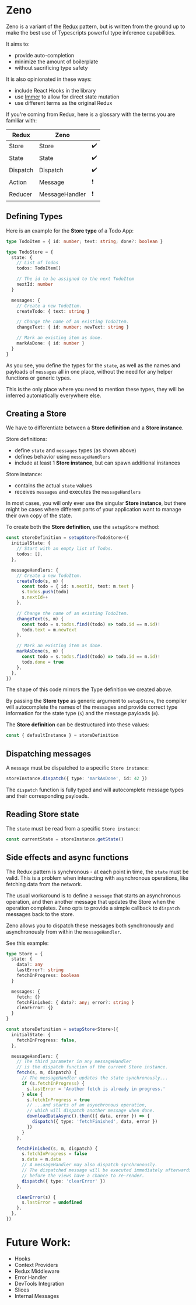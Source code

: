 # Zeno

Zeno is a variant of the [Redux](https://github.com/reduxjs/redux) pattern, but is written from the ground up to make the best use of Typescripts powerful type inference capabilities.

It aims to:

- provide auto-completion
- minimize the amount of boilerplate
- without sacrificing type safety

It is also opinionated in these ways:

- include React Hooks in the library
- use [Immer](https://github.com/immerjs/immer) to allow for direct state mutation
- use different terms as the original Redux

If you're coming from Redux, here is a glossary with the terms you are familiar with:

| Redux    | Zeno           |     |
| -------- | -------------- | --- |
| Store    | Store          | ✔️  |
| State    | State          | ✔️  |
| Dispatch | Dispatch       | ✔️  |
| Action   | Message        | ❗  |
| Reducer  | MessageHandler | ❗  |

## Defining Types

Here is an example for the **Store type** of a Todo App:

```ts
type TodoItem = { id: number; text: string; done?: boolean }

type TodoStore = {
  state: {
    // List of Todos
    todos: TodoItem[]

    // The id to be assigned to the next TodoItem
    nextId: number
  }

  messages: {
    // Create a new TodoItem.
    createTodo: { text: string }

    // Change the name of an existing TodoItem.
    changeText: { id: number; newText: string }

    // Mark an existing item as done.
    markAsDone: { id: number }
  }
}
```

As you see, you define the types for the `state`, as well as the names and payloads of `messages` all in one place, without the need for any helper functions or generic types.

This is the only place where you need to mention these types, they will be inferred automatically everywhere else.

## Creating a Store

We have to differentiate between a **Store definition** and a **Store instance**.

Store definitions:

- define `state` and `messages` types (as shown above)
- defines behavior using `messageHandlers`
- include at least 1 **Store instance**, but can spawn additional instances

Store instance:

- contains the actual `state` values
- receives `messages` and executes the `messageHandlers`

In most cases, you will only ever use the singular **Store instance**, but there might be cases where different parts of your application want to manage their own copy of the state.

To create both the **Store definition**, use the `setupStore` method:

```ts
const storeDefinition = setupStore<TodoStore>({
  initialState: {
    // Start with an empty list of Todos.
    todos: [],
  },

  messageHandlers: {
    // Create a new TodoItem.
    createTodo(s, m) {
      const todo = { id: s.nextId, text: m.text }
      s.todos.push(todo)
      s.nextId++
    },

    // Change the name of an existing TodoItem.
    changeText(s, m) {
      const todo = s.todos.find((todo) => todo.id == m.id)!
      todo.text = m.newText
    },

    // Mark an existing item as done.
    markAsDone(s, m) {
      const todo = s.todos.find((todo) => todo.id == m.id)!
      todo.done = true
    },
  },
})
```

The shape of this code mirrors the Type definition we created above.

By passing the **Store type** as generic argument to `setupStore`, the compiler will autocomplete the names of the messages and provide correct type information for the state type (`s`) and the message payloads (`m`).

The **Store definition** can be destructured into these values:

```ts
const { defaultInstance } = storeDefinition
```

## Dispatching messages

A `message` must be dispatched to a specific `Store instance`:

```ts
storeInstance.dispatch({ type: 'markAsDone', id: 42 })
```

The `dispatch` function is fully typed and will autocomplete message types and their corresponding payloads.

## Reading Store state

The `state` must be read from a specific `Store instance`:

```ts
const currentState = storeInstance.getState()
```

## Side effects and async functions

The Redux pattern is synchronous - at each point in time, the `state` must be valid. This is a problem when interacting with asynchronous operations, like fetching data from the network.

The usual workaround is to define a `message` that starts an asynchronous operation, and then another message that updates the Store when the operation completes. Zeno opts to provide a simple callback to `dispatch` messages back to the store.

Zeno allows you to dispatch these messages both synchronously and asynchronously from within the `messageHandler`.

See this example:

```ts
type Store = {
  state: {
    data?: any
    lastError?: string
    fetchInProgress: boolean
  }

  messages: {
    fetch: {}
    fetchFinished: { data?: any; error?: string }
    clearError: {}
  }
}

const storeDefinition = setupStore<Store>({
  initialState: {
    fetchInProgress: false,
  },

  messageHandlers: {
    // The third parameter in any messageHandler
    // is the dispatch function of the current Store instance.
    fetch(s, m, dispatch) {
      // The messageHandler updates the state synchronously...
      if (s.fetchInProgress) {
        s.lastError = 'Another fetch is already in progress.'
      } else {
        s.fetchInProgress = true
        // ...and starts of an asynchronous operation,
        // which will dispatch another message when done.
        downloadDataAsync().then(({ data, error }) => {
          dispatch({ type: 'fetchFinished', data, error })
        })
      }
    },

    fetchFinished(s, m, dispatch) {
      s.fetchInProgress = false
      s.data = m.data
      // A messageHandler may also dispatch synchronously.
      // The dispatched message will be executed immediately afterwards,
      // before the views have a chance to re-render.
      dispatch({ type: 'clearError' })
    },

    clearError(s) {
      s.lastError = undefined
    },
  },
})
```

# Future Work:

- Hooks
- Context Providers
- Redux Middleware
- Error Handler
- DevTools Integration
- Slices
- Internal Messages
